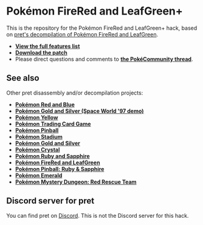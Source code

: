 # Pokémon FireRed and LeafGreen+

This is the repository for the Pokémon FireRed and LeafGreen+ hack, based on [pret's decompilation of Pokémon FireRed and LeafGreen](https://github.com/pret/pokefirered).
* [**View the full features list**](https://github.com/Deokishisu/FRLG-Plus/blob/master/FEATURES.md)
* [**Download the patch**](https://github.com/Deokishisu/FRLG-Plus/releases/latest)
* Please direct questions and comments to [**the PokéCommunity thread**](https://www.pokecommunity.com/showthread.php?t=454382).

## See also

Other pret disassembly and/or decompilation projects:
* [**Pokémon Red and Blue**](https://github.com/pret/pokered)
* [**Pokémon Gold and Silver (Space World '97 demo)**](https://github.com/pret/pokegold-spaceworld)
* [**Pokémon Yellow**](https://github.com/pret/pokeyellow)
* [**Pokémon Trading Card Game**](https://github.com/pret/poketcg)
* [**Pokémon Pinball**](https://github.com/pret/pokepinball)
* [**Pokémon Stadium**](https://github.com/pret/pokestadium)
* [**Pokémon Gold and Silver**](https://github.com/pret/pokegold)
* [**Pokémon Crystal**](https://github.com/pret/pokecrystal)
* [**Pokémon Ruby and Sapphire**](https://github.com/pret/pokeruby)
* [**Pokémon FireRed and LeafGreen**](https://github.com/pret/pokefirered)
* [**Pokémon Pinball: Ruby & Sapphire**](https://github.com/pret/pokepinballrs)
* [**Pokémon Emerald**](https://github.com/pret/pokeemerald)
* [**Pokémon Mystery Dungeon: Red Rescue Team**](https://github.com/pret/pmd-red)


## Discord server for pret

You can find pret on [Discord](https://discord.gg/d5dubZ3). This is not the Discord server for this hack.
